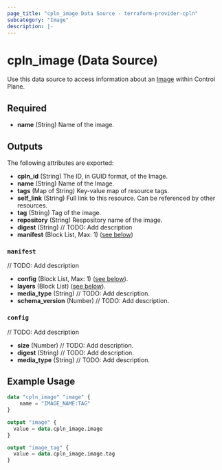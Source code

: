 ```yaml
---
page_title: "cpln_image Data Source - terraform-provider-cpln"
subcategory: "Image"
description: |-
---
```


# cpln_image (Data Source)

Use this data source to access information about an [Image](https://docs.controlplane.com/reference/image) within Control Plane.

## Required

- **name** (String) Name of the image.

## Outputs

The following attributes are exported:

- **cpln_id** (String) The ID, in GUID format, of the Image.
- **name** (String) Name of the Image.
- **tags** (Map of String) Key-value map of resource tags.
- **self_link** (String) Full link to this resource. Can be referenced by other resources.
- **tag** (String) Tag of the image.
- **repository** (String) Respository name of the image.
- **digest** (String) // TODO: Add description
- **manifest** (Block List, Max: 1) ([see below](#nestedblock--manifest))

<a id="nestedblock--manifest"></a>

### `manifest`

// TODO: Add description

- **config** (Block List, Max: 1) ([see below](#nestedblock--config)).
- **layers** (Block List) ([see below](#nestedblock--config)).
- **media_type** (String) // TODO: Add description.
- **schema_version** (Number) // TODO: Add description.

<a id="nestedblock--config"></a>

### `config`

// TODO: Add description

- **size** (Number) // TODO: Add description.
- **digest** (String) // TODO: Add description.
- **media_type** (String) // TODO: Add description.

## Example Usage

```terraform
data "cpln_image" "image" {
    name = "IMAGE_NAME:TAG"
}

output "image" {
  value = data.cpln_image.image
}

output "image_tag" {
  value = data.cpln_image.image.tag
}
```
